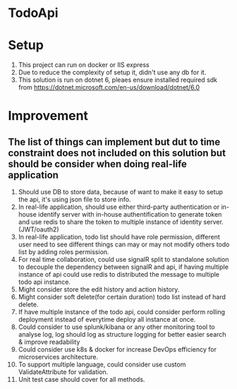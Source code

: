 # TodoApi
# Setup

1. This project can run on docker or IIS express
2. Due to reduce the complexity of setup it, didn't use any db for it.
3. This solution is run on dotnet 6, pleaes ensure installed required sdk from https://dotnet.microsoft.com/en-us/download/dotnet/6.0

# Improvement

## The list of things can implement but dut to time constraint does not included on this solution but should be consider when doing real-life application

1. Should use DB to store data, because of want to make it easy to setup the api, it's using json file to store info.
2. In real-life application, should use either third-party authentication or in-house identify server with in-house authentification to generate token and use redis to share the token to multiple instance of identity server. (JWT/oauth2)
3. In real-life application, todo list should have role permission, different user need to see different things can may or may not modify others todo list by adding roles permission.
4. For real time collaboration, could use signalR split to standalone solution to decouple the dependency between signalR and api, if having multiple instance of api could use redis to distributed the message to multiple todo api instance.
5. Might consider store the edit history and action history.
6. Might consider soft delete(for certain duration) todo list instead of hard delete.
7. If have multiple instance of the todo api, could consider perform rolling deployment instead of everytime deploy all instance at once.
8. Could consider to use splunk/kibana or any other monitoring tool to analyse log, log should log as structure logging for better easier search & improve readability
9. Could consider use k8s & docker for increase DevOps efficiency for microservices architecture.
10. To support multiple language, could consider use custom ValidateAttribute for validation.
11. Unit test case should cover for all methods.
